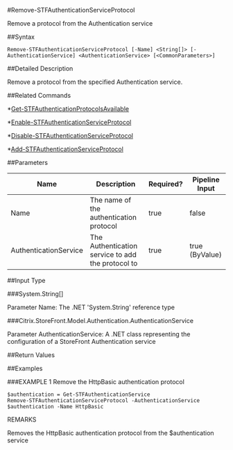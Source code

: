 #Remove-STFAuthenticationServiceProtocol
Remove a protocol from the Authentication service
##Syntax
```Remove-STFAuthenticationServiceProtocol [-Name] <String[]> [-AuthenticationService] <AuthenticationService> [<CommonParameters>]
```
##Detailed Description
Remove a protocol from the specified Authentication service.
##Related Commands
*[Get-STFAuthenticationProtocolsAvailable](Get-STFAuthenticationProtocolsAvailable)
*[Enable-STFAuthenticationServiceProtocol](Enable-STFAuthenticationServiceProtocol)
*[Disable-STFAuthenticationServiceProtocol](Disable-STFAuthenticationServiceProtocol)
*[Add-STFAuthenticationServiceProtocol](Add-STFAuthenticationServiceProtocol)
##Parameters
|Name|Description|Required?|Pipeline Input||--|--|--|--||Name|The name of the authentication protocol|true|false||AuthenticationService|The Authentication service to add the protocol to|true|true (ByValue)|##Input Type
###System.String[]
Parameter Name: The .NET 'System.String' reference type
###Citrix.StoreFront.Model.Authentication.AuthenticationService
Parameter AuthenticationService: A .NET class representing the configuration of a StoreFront Authentication service
##Return Values
##Examples
###EXAMPLE 1 Remove the HttpBasic authentication protocol
```$authentication = Get-STFAuthenticationService
Remove-STFAuthenticationServiceProtocol -AuthenticationService $authentication -Name HttpBasic
```
REMARKS
Removes the HttpBasic authentication protocol from the $authentication service
